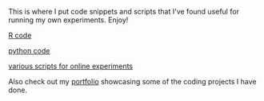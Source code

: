 This is where I put code snippets and scripts that I've found useful for running my own experiments. Enjoy! 

[R code](https://matakahas.github.io/code/R)

[python code](https://matakahas.github.io/code/python)

[various scripts for online experiments](https://matakahas.github.io/code/experiments)

Also check out my [portfolio](https://github.com/matakahas/portfolio) showcasing some of the coding projects I have done.  

